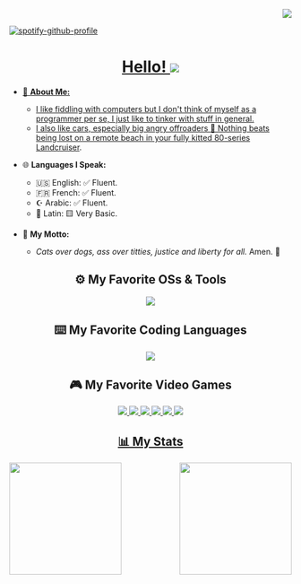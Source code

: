 <p align="right">
  <a href="https://github.com/xesdoog" /a><img src="https://visitcount.itsvg.in/api?id=xesdoog&label=Profile%20Visits&color=12&icon=5&pretty=true" />
</p>

![spotify-github-profile](https://spotify-github-profile.kittinanx.com/api/view?uid=31rd3gn3izgynns45ufbicx5jhru&cover_image=false&theme=novatorem&show_offline=true&background_color=121212&interchange=false)

<h1 align="center">
Hello! <img src="https://github.com/xesdoog/xesdoog/assets/66764345/060feb2a-b53b-4634-8e7b-304e3db616f9" />
</h1>

- 🔎 **About Me:**
  - I like fiddling with computers but I don't think of myself as a programmer per se, I just like to tinker with stuff in general.
  - I also like cars, especially big angry offroaders 🚙 Nothing beats being lost on a remote beach in your [fully kitted 80-series Landcruiser](https://i.pinimg.com/originals/1a/8b/9b/1a8b9b9700866bc35bbdc793cbdc7590.jpg).

- 🌐 **Languages I Speak:**
  - 🇺🇸 English: ✅ Fluent.
  - 🇫🇷 French: ✅ Fluent.
  - ☪ Arabic: ✅ Fluent.
  - 🦅 Latin: 🟨 Very Basic.

- 💭 **My Motto:**
  - _Cats over dogs, ass over titties, justice and liberty for all._ Amen. 🙏

<h2 align="center">
 ⚙️ My Favorite OSs & Tools
</h2>

<p align="center">
    <img src="https://skillicons.dev/icons?i=kali,windows,git,autocad,ps,vim,vscode,androidstudio,selenium" />
</p>

<h2 align="center">
 ⌨️ My Favorite Coding Languages
</h2>
<p align="center">
    <img src="https://skillicons.dev/icons?i=css,py,lua,html,js,kotlin" />
</p>

<h2 align="center">
 🎮 My Favorite Video Games 
</h2>
<p align="center">
  <a href="https://www.ubisoft.com/en-us/game/for-honor"/a><img src="https://github.com/xesdoog/xesdoog/assets/66764345/de0c5fd1-f5f4-4fc7-b4bc-1ec8d26a3f3c"/> 
  <a href="https://www.rockstargames.com/gta-v"/a><img src="https://github.com/xesdoog/xesdoog/assets/66764345/244c75a7-f0e8-4e7d-9d8a-3657f407cbd0"/>
  <a href="https://forza.net/horizon"/a><img src="https://github.com/xesdoog/xesdoog/assets/66764345/1fccc77e-77e3-43ff-8a47-a15799d844e1"/>
  <a href="https://www.cyberpunk.net/"/a><img src="https://github.com/xesdoog/xesdoog/assets/66764345/482a47a6-946b-42a0-b818-e5f915bbae7d"/>
  <a href="https://assettocorsa.gg/"/a><img src="https://github.com/xesdoog/xesdoog/assets/66764345/a9684200-0223-46e6-acd3-4e7c498d1c83"/>
  <a href="https://www.beamng.com/game/"/a><img src="https://github.com/xesdoog/xesdoog/assets/66764345/a8fb7f2b-e244-441e-9502-b1f4c02b812a"/>
</p>

<h2 align="center">
📊 My Stats
</h2>

<p align="center"> 
<img align="left" height=200 src="https://github-readme-stats-samurai.vercel.app/api/top-langs/?username=xesdoog&hide=html,scss,autohotkey&bg_color=000000&hide_border=true&layout=donut&hide_title=true&theme=github_dark"/>
<img align="right" height=200 src="https://github-readme-stats-samurai.vercel.app/api?username=xesdoog&bg_color=000000&hide_border=true&hide_title=true&hide_rank=true&include_all_commits=true&theme=github_dark"/>
</p>
